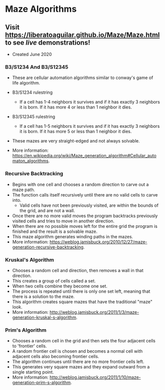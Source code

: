 # Maze Algorithms

## Visit https://liberatoaguilar.github.io/Maze/Maze.html to see ***live*** demonstrations!

- Created June 2020

### B3/S1234 And B3/S12345

- These are cellular automation algorithms similar to conway's game of life algorithm.
- B3/S1234 rulestring
  - If a cell has 1-4 neighbors it survives and if it has exactly 3 neighbors it is born. If it has more 4 or less than 1 neighbor it dies.
- B3/S12345 rulestring
  - If a cell has 1-5 neighbors it survives and if it has exactly 3 neighbors it is born. If it has more 5 or less than 1 neighbor it dies.

- These mazes are very straight-edged and not always solvable.
- More information: https://en.wikipedia.org/wiki/Maze_generation_algorithm#Cellular_automaton_algorithms.

### Recursive Backtracking

- Begins with one cell and chooses a random direction to carve out a maze path.
- The function calls itself recursively until there are no valid cells to carve into.
  - Valid cells have not been previously visited, are within the bounds of the grid, and are not a wall.
- Once there are no more valid moves the program backtracks previously visited cells and tries to move in another direction.
- When there are no possible moves left for the entire grid the program is finished and the result is a solvable maze.
- This maze algorithm generates winding paths in the mazes.
- More information: https://weblog.jamisbuck.org/2010/12/27/maze-generation-recursive-backtracking.

### Kruskal's Algorithm

- Chooses a random cell and direction, then removes a wall in that direction.
- This creates a group of cells called a set.
- When two cells combine they become one set.
- The process is repeated until there is only one set left, meaning that there is a solution to the maze.
- This algorithm creates square mazes that have the traditional "maze" look.
- More information: http://weblog.jamisbuck.org/2011/1/3/maze-generation-kruskal-s-algorithm.

### Prim's Algorithm

- Chooses a random cell in the grid and then sets the four adjacent cells to 'frontier' cells.
- A random frontier cell is chosen and becomes a normal cell with adjacent cells also becoming frontier cells.
- The algorithm continues until there are no more frontier cells left.
- This generates very square mazes and they expand outward from a single starting point.
- More information: http://weblog.jamisbuck.org/2011/1/10/maze-generation-prim-s-algorithm.
